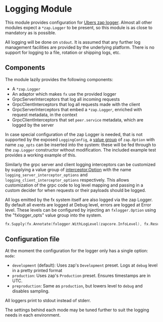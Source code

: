 # Logging Module

This module provides configuration for [Ubers zap logger](https://pkg.go.dev/go.uber.org/zap).
Almost all other modules expect a `*zap.Logger` to be present, so this module is as 
close to mandatory as is possible.

All logging will be done on `stdout`. It is assumed that any further log management facilities are
provided by the underlying platform. There is no support for logging to a file, rotation or shipping
logs, etc.

## Components
The module lazily provides the following components:

* A `*zap.Logger`
* An adaptor which makes `fx` use the provided logger
* GrpcServerInterceptors that log all incoming requests
* GrpcClientInterceptors that log all requests made with the client
* GrpcServerInterceptors that embed a `*zap.Logger`, enriched with request metadata, in the context
* GrpcClientInterceptors that set `peer.service` metadata, which are logged by the server

In case special configuration of the zap Logger is needed, that is not supported by the exposed
`LoggingConfig`, a [value group](https://uber-go.github.io/fx/value-groups/) of `zap.Option` with name
`zap_opts` can be inserted into the system: these will be fed through to the `zap.Logger` constructor
without modification. The included example test provides a working example of this.

Similarly the grpc server and client logging interceptors can be customized by supplying a value group of
[interceptor.Option](https://pkg.go.dev/github.com/exoscale/stelling/fxlogging/interceptor#Option)
with the name `logging_server_interceptor_options` and `logging_client_interceptor_options` respectively.
This allows customization of the grpc code to log level mapping and passing in a custom decider for when
requests or their payloads should be logged.

All logs emitted by the fx system itself are also logged via the zap Logger. By default all events are logged
at Debug level, errors are logged at Error level.
These levels can be configured by injecting an `fxlogger.Option` using the "fxlogger_opts" value group into the system.

```go
fx.Supply(fx.Annotate(fxlogger.WithLogLevel(zapcore.InfoLevel), fx.ResultTags(`group:"fxlogger_opts"`)))
```

## Configuration file
At the moment the configuration for the logger only has a single option: `mode`:

* `development` (default): Uses zap's `Development` preset. Logs at `debug` level in a pretty printed format
* `production`: Uses zap's `Production` preset. Ensures timestamps are in UTC.
* `preproduction`: Same as `production`, but lowers level to `debug` and disables sampling.

All loggers print to stdout instead of stderr.

The settings behind each mode may be tuned further to suit the logging needs in each environment.
